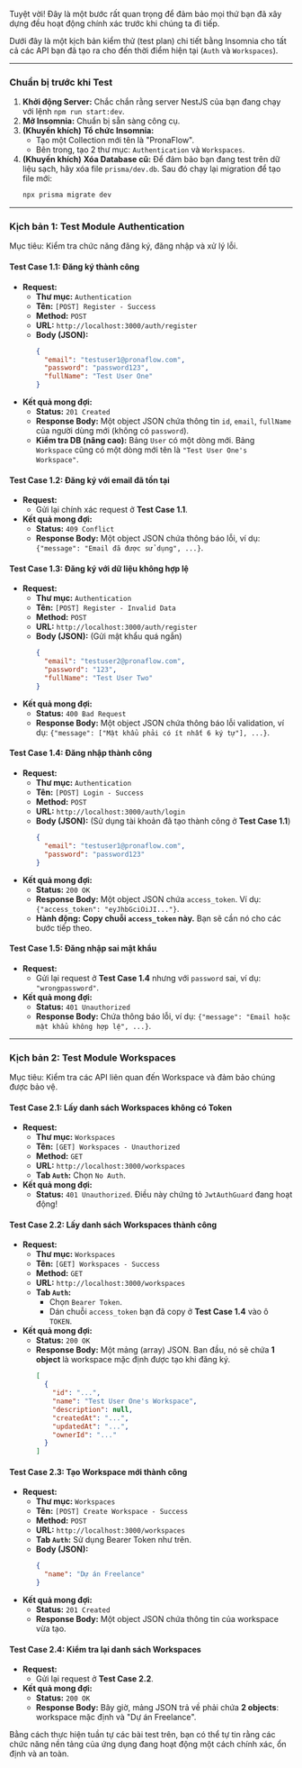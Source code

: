 Tuyệt vời! Đây là một bước rất quan trọng để đảm bảo mọi thứ bạn đã xây dựng đều hoạt động chính xác trước khi chúng ta đi tiếp.

Dưới đây là một kịch bản kiểm thử (test plan) chi tiết bằng Insomnia cho tất cả các API bạn đã tạo ra cho đến thời điểm hiện tại (`Auth` và `Workspaces`).

---

### **Chuẩn bị trước khi Test**

1.  **Khởi động Server:** Chắc chắn rằng server NestJS của bạn đang chạy với lệnh `npm run start:dev`.
2.  **Mở Insomnia:** Chuẩn bị sẵn sàng công cụ.
3.  **(Khuyến khích)** **Tổ chức Insomnia:**
    *   Tạo một Collection mới tên là "PronaFlow".
    *   Bên trong, tạo 2 thư mục: `Authentication` và `Workspaces`.
4.  **(Khuyến khích)** **Xóa Database cũ:** Để đảm bảo bạn đang test trên dữ liệu sạch, hãy xóa file `prisma/dev.db`. Sau đó chạy lại migration để tạo file mới:
    ```bash
    npx prisma migrate dev
    ```

---

### **Kịch bản 1: Test Module Authentication**

Mục tiêu: Kiểm tra chức năng đăng ký, đăng nhập và xử lý lỗi.

#### **Test Case 1.1: Đăng ký thành công**

*   **Request:**
    *   **Thư mục:** `Authentication`
    *   **Tên:** `[POST] Register - Success`
    *   **Method:** `POST`
    *   **URL:** `http://localhost:3000/auth/register`
    *   **Body (JSON):**
        ```json
        {
          "email": "testuser1@pronaflow.com",
          "password": "password123",
          "fullName": "Test User One"
        }
        ```
*   **Kết quả mong đợi:**
    *   **Status:** `201 Created`
    *   **Response Body:** Một object JSON chứa thông tin `id`, `email`, `fullName` của người dùng mới (không có `password`).
    *   **Kiểm tra DB (nâng cao):** Bảng `User` có một dòng mới. Bảng `Workspace` cũng có một dòng mới tên là `"Test User One's Workspace"`.

#### **Test Case 1.2: Đăng ký với email đã tồn tại**

*   **Request:**
    *   Gửi lại chính xác request ở **Test Case 1.1**.
*   **Kết quả mong đợi:**
    *   **Status:** `409 Conflict`
    *   **Response Body:** Một object JSON chứa thông báo lỗi, ví dụ: `{"message": "Email đã được sử dụng", ...}`.

#### **Test Case 1.3: Đăng ký với dữ liệu không hợp lệ**

*   **Request:**
    *   **Thư mục:** `Authentication`
    *   **Tên:** `[POST] Register - Invalid Data`
    *   **Method:** `POST`
    *   **URL:** `http://localhost:3000/auth/register`
    *   **Body (JSON):** (Gửi mật khẩu quá ngắn)
        ```json
        {
          "email": "testuser2@pronaflow.com",
          "password": "123",
          "fullName": "Test User Two"
        }
        ```
*   **Kết quả mong đợi:**
    *   **Status:** `400 Bad Request`
    *   **Response Body:** Một object JSON chứa thông báo lỗi validation, ví dụ: `{"message": ["Mật khẩu phải có ít nhất 6 ký tự"], ...}`.

#### **Test Case 1.4: Đăng nhập thành công**

*   **Request:**
    *   **Thư mục:** `Authentication`
    *   **Tên:** `[POST] Login - Success`
    *   **Method:** `POST`
    *   **URL:** `http://localhost:3000/auth/login`
    *   **Body (JSON):** (Sử dụng tài khoản đã tạo thành công ở **Test Case 1.1**)
        ```json
        {
          "email": "testuser1@pronaflow.com",
          "password": "password123"
        }
        ```
*   **Kết quả mong đợi:**
    *   **Status:** `200 OK`
    *   **Response Body:** Một object JSON chứa `access_token`. Ví dụ: `{"access_token": "eyJhbGciOiJI..."}`.
    *   **Hành động:** **Copy chuỗi `access_token` này.** Bạn sẽ cần nó cho các bước tiếp theo.

#### **Test Case 1.5: Đăng nhập sai mật khẩu**

*   **Request:**
    *   Gửi lại request ở **Test Case 1.4** nhưng với `password` sai, ví dụ: `"wrongpassword"`.
*   **Kết quả mong đợi:**
    *   **Status:** `401 Unauthorized`
    *   **Response Body:** Chứa thông báo lỗi, ví dụ: `{"message": "Email hoặc mật khẩu không hợp lệ", ...}`.

---

### **Kịch bản 2: Test Module Workspaces**

Mục tiêu: Kiểm tra các API liên quan đến Workspace và đảm bảo chúng được bảo vệ.

#### **Test Case 2.1: Lấy danh sách Workspaces không có Token**

*   **Request:**
    *   **Thư mục:** `Workspaces`
    *   **Tên:** `[GET] Workspaces - Unauthorized`
    *   **Method:** `GET`
    *   **URL:** `http://localhost:3000/workspaces`
    *   **Tab `Auth`:** Chọn `No Auth`.
*   **Kết quả mong đợi:**
    *   **Status:** `401 Unauthorized`. Điều này chứng tỏ `JwtAuthGuard` đang hoạt động!

#### **Test Case 2.2: Lấy danh sách Workspaces thành công**
*   **Request:**
    *   **Thư mục:** `Workspaces`
    *   **Tên:** `[GET] Workspaces - Success`
    *   **Method:** `GET`
    *   **URL:** `http://localhost:3000/workspaces`
    *   **Tab `Auth`:**
        *   Chọn `Bearer Token`.
        *   Dán chuỗi `access_token` bạn đã copy ở **Test Case 1.4** vào ô `TOKEN`.
*   **Kết quả mong đợi:**
    *   **Status:** `200 OK`
    *   **Response Body:** Một mảng (array) JSON. Ban đầu, nó sẽ chứa **1 object** là workspace mặc định được tạo khi đăng ký.
        ```json
        [
          {
            "id": "...",
            "name": "Test User One's Workspace",
            "description": null,
            "createdAt": "...",
            "updatedAt": "...",
            "ownerId": "..."
          }
        ]
        ```

#### **Test Case 2.3: Tạo Workspace mới thành công**

*   **Request:**
    *   **Thư mục:** `Workspaces`
    *   **Tên:** `[POST] Create Workspace - Success`
    *   **Method:** `POST`
    *   **URL:** `http://localhost:3000/workspaces`
    *   **Tab `Auth`:** Sử dụng Bearer Token như trên.
    *   **Body (JSON):**
        ```json
        {
          "name": "Dự án Freelance"
        }
        ```
*   **Kết quả mong đợi:**
    *   **Status:** `201 Created`
    *   **Response Body:** Một object JSON chứa thông tin của workspace vừa tạo.

#### **Test Case 2.4: Kiểm tra lại danh sách Workspaces**

*   **Request:**
    *   Gửi lại request ở **Test Case 2.2**.
*   **Kết quả mong đợi:**
    *   **Status:** `200 OK`
    *   **Response Body:** Bây giờ, mảng JSON trả về phải chứa **2 objects**: workspace mặc định và "Dự án Freelance".

Bằng cách thực hiện tuần tự các bài test trên, bạn có thể tự tin rằng các chức năng nền tảng của ứng dụng đang hoạt động một cách chính xác, ổn định và an toàn.